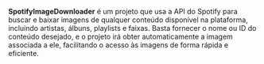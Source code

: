 **SpotifyImageDownloader** é um projeto que usa a API do Spotify para buscar e baixar imagens de qualquer conteúdo disponível na plataforma, incluindo artistas, álbuns, playlists e faixas. Basta fornecer o nome ou ID do conteúdo desejado, e o projeto irá obter automaticamente a imagem associada a ele, facilitando o acesso às imagens de forma rápida e eficiente.